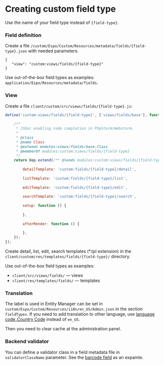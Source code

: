# Creating custom field type

Use the name of your field type instead of `{field-type}`.

### Field definition

Create a file `/custom/Espo/Custom/Resources/metadata/fields/{field-type}.json` with needed parameters.
```
{
   "view": "custom:views/fields/{field-type}"
}
```

Use out-of-the-box field types as examples: `application/Espo/Resources/metadata/fields`.
 
### View

Create a file `client/custom/src/views/fields/{field-type}.js`:

```js
define('custom:views/fields/{field-type}', ['views/fields/base'], function (Dep) {
    
    /**
     * JSDoc enabling code completion in PhpStorm/Webstorm.
     *
     * @class
     * @name Class
     * @extends modules:views/fields/base.Class
     * @memberOf modules:custom:views/fields/{field-type}
     */
    return Dep.extend(/** @lends modules:custom:views/fields/{field-type}.Class# */{
    
        detailTemplate: 'custom:fields/{field-type}/detail',
        
        listTemplate: 'custom:fields/{field-type}/list',
        
        editTemplate: 'custom:fields/{field-type}/edit',
        
        searchTemplate: 'custom:fields/{field-type}/search',
        
        setup: function () {
        
        },
        
        afterRender: function () {
        
        },
    });
});
```

Create detail, list, edit, search  templates (*.tpl extension) in the `client/custom/res/templates/fields/{field-type}/` directory.

Use out-of-the-box field types as examples:

- `client/src/views/fields/` — views
- `client/res/templates/fields/` — templates

### Translation

The label is used in Entity Manager can be set in `custom/Espo/Custom/Resources/i18n/en_US/Admin.json` in the section `fieldTypes`.
If you need to add translation to other language, use [language code](https://en.wikipedia.org/wiki/ISO_639-1)_[Country Code](https://en.wikipedia.org/wiki/ISO_3166-1_alpha-2) instead of `en_US`.

Then you need to clear cache at the administration panel.

### Backend validator

You can define a validator class in a field metadata file in `validatorClassName` parameter. See the [barcode field](https://github.com/espocrm/espocrm/blob/stable/application/Espo/Resources/metadata/fields/barcode.json) as an expamle.
